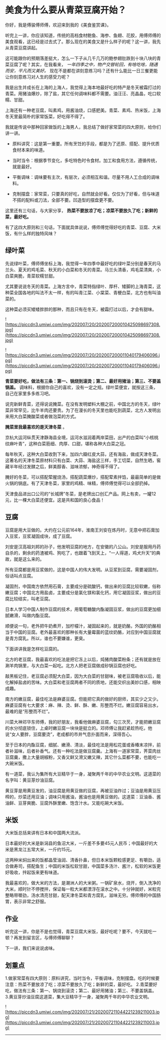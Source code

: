 # 美食为什么要从青菜豆腐开始？

你好，我是傅骏傅师傅，欢迎来到我的《美食鉴赏课》。

听完上一讲，你应该知道，传统的高档食材鲍鱼、海参、鱼翅、花胶，用傅师傅的美食观看，这已经是过去式了。那么现在的美食又是什么样子的呢？这一讲，我先从青菜豆腐讲起。

这可能跟你的预期落差挺大，怎么一下子从几千几万的鲍参翅肚跌到十块八块的青菜豆腐了呢？其实，在我看来， *一年四季之中，物产交替轮回，有啥吃啥，随遇而安，平凡而又美好。* 现在不是都在讲刻意练习吗？还有什么能比一日三餐更能让你刻意练习对人生的感受力呢？

我是出生并成长在上海的上海人，我觉得上海本地最好吃的特产是冬天被霜打过的青菜。用猪油爆炒，除了盐，其它任何调味料都不需要。油汪汪、亮晶晶，吃口软糯、甘甜。

上海还有一种老豆腐，叫素鸡，用酱油烧，口感肥美。青菜、素鸡、热米饭，上海冬天里最简朴的家常饭菜，好吃得不得了。

我就是传说中那种回家做饭的上海男人，我总结了做好家常菜的四大原则，给你们讲一讲。

* 原料讲究：这是第一重要。所有烹饪的手段，都是为了还原、搭配、提升优质食材本来的味道。

* 当时当令：根据季节变化，多吃特色时令食材。加工和食用方法，遵循传统，就是最好。

* 平衡调味：调味要有主次，有层次，必须相互和谐。尽量不用人工合成的调味料。

* 克制摆盘：家常菜，只要真的好吃，自然就会好看。仅仅为了好看，但与味道不搭的配料或刀法，全部不要。凹造型的摆盘更不要。

这里还有三句话，与大家分享， **热菜不要放凉了吃；凉菜不要放久了吃；新鲜的菜，最好吃。**

有了这四大原则和三句话，下面就具体说说，傅师傅觉得好吃的青菜、豆腐、大米饭，有什么样的独特风味？

## 绿叶菜

先说绿叶菜，傅师傅坐标上海，我觉得一年四季中最好吃的绿叶菜分别是春天的马兰头、夏天的鸡毛菜、秋天的小白菜和冬天的青菜。马兰头清香，鸡毛菜清爽，小白菜爽脆，青菜软糯甘甜。

尤其要说说冬天的青菜。上海方言中，青菜特指绿叶、厚杆、矮脚的上海青菜，这种菜全国各地的叫法不太一样，有的叫青江菜、小棠菜、青梗白菜，北方也有叫油菜的。

这种菜必须买矮矮胖胖的那种，而且只有在冬天，被霜打过以后，才会有甜味。

![https://piccdn3.umiwi.com/img/202007/20/202007200010425098697308.jpg](https://piccdn3.umiwi.com/img/202007/20/202007200010425098697308.jpg)

![https://piccdn3.umiwi.com/img/202007/20/202007200011040179406096.jpg](https://piccdn3.umiwi.com/img/202007/20/202007200011040179406096.jpg)

 **青菜要好吃，做法有三条：第一、锅烧到滚烫；第二、最好用猪油；第三、不要盖锅盖。** 调味料，根据你自己的喜欢，没有一定之规。绿叶菜便宜，就按这三条，自己在家里多多练习吧。

说完新鲜青菜，还得说说腌菜。在没有发明塑料大棚之前，中国北方的冬天，绿叶菜非常罕见，比牛羊肉还要贵。为了在漫长的冬天里也能吃到蔬菜，北方人发明出来用大白菜腌酸菜或者做泡菜的方式。

 **腌菜里我最喜欢的是天津冬菜** 。

京杭大运河纵贯天津静海县全境，运河水滋润着两岸菜田，出产的白菜叫“小核桃纹麻叶青”，这种白菜筋细、肉厚、口甜，堪称各种大白菜之冠。

每年秋天，这种大白菜收割下来，加四六瓣红皮大蒜，还有海盐，做成天津冬菜。这著名的天津冬菜原材料只有白菜、大蒜、海盐这三样，手工切菜，自然生晒，窖藏半年经过发酵之后，鲜美醇香、滋味浓郁，神奇得不得了。

腌好的冬菜，可以搭配荤腥烧汤，搭配蔬菜爆炒，搭配荤素拌馅，最最简单的是做火锅的锅底。有了天津冬菜，家里的鸡精、味精，傅师傅觉得可以全部扔掉。

天津食品进出口公司的“长城牌”冬菜，是老牌出口创汇产品。网上有卖，一罐12元，比一棵大白菜还便宜。这是共和国的良心食品！

## 豆腐

豆腐是用大豆做的。大约在公元前164年，淮南王刘安在炼丹时，无意中把石膏加入豆浆，豆浆凝固成块，成了豆腐。

刘安是汉高祖刘邦的孙子，他发明豆腐的地方，在安徽的八公山。刘安是服用丹药自杀的，剩余的药渣被鸡、狗吃了，也跟着飞到天上，“一人得道，鸡犬升天”的典故，就是这么来的。

所有豆腐都是用豆浆做的，这是中国人的伟大发明。从豆浆到豆腐，需要凝固剂，俗话叫点豆腐。

凝固剂，中国南方依然用石膏，主要成分是硫酸钙，做出来的豆腐比较软嫩，俗称嫩豆腐；中国北方用盐卤，主要成分是氯化镁和氯化钙，用它凝固豆浆，做出的豆腐比较结实，叫老豆腐。

日本人学习中国人制作豆腐的技术，用葡萄糖酸内酯凝固豆浆，做出的豆腐更加细腻嫩滑，叫做内酯豆腐。

顺便说一句，老外把牛奶煮开，加柠檬汁，凝固起来的，就是奶酪，外国的奶酪相当于中国的豆腐。老外最喜欢的那种长有大量霉菌的蓝纹奶酪，对应到中国豆腐就是青方腐乳。所以，谁也不要嫌谁，更臭。

下面讲讲我是怎样吃豆腐的。

北方的老豆腐，我最喜欢的吃法是把它冻上以后，炖猪肉酸菜粉条；还有就是放在涮羊肉锅里，与大白菜一起吃。北方人把老豆腐做成砂锅豆腐也好吃。

敲黑板记住，老豆腐必须配大白菜，因为大白菜的甘甜味，被老豆腐吸收以后，能化解掉盐卤的苦味。大白菜和老豆腐两者不同的质地，还能交织出美妙口感，相映成趣。

南方的嫩豆腐，最佳吃法是麻婆豆腐。但能把它真的做好的厨师，其实少之又少。麻婆豆腐有七大要求：麻、辣、烫、鲜、酥、嫩、形整而不烂。嫩豆腐容易出水，最难的是“形整而不烂”。

川菜大神邓华东师傅，我的好朋友，我看他做麻婆豆腐，勾三次芡，才能把嫩豆腐的水分彻底锁住，上桌时嫩豆腐一块块是挺立的。邓师傅让我赶紧趁热吃，他说“女人要胖，豆腐要烫”，老成都的市井气息扑面而来，深得吾心。

至于日本的内酯豆腐，细腻、嫩滑、清淡，最佳吃法是用松花蛋或香椿末凉拌，前者补滋味，后者补香气。还有一种吃法是做豆腐羹。上海有一道家常菜，荠菜肉丝豆腐羹，撒上大量胡椒粉，又香又鲜又滑又嫩又辣，其它什么菜都不要，也能吃一大碗米饭。

有一道菜，我认为集所有大豆精华于一身，凝聚两千年的中华农业文明。这道菜的名字叫：黄豆芽炒油豆腐。

黄豆芽是用黄豆发的，油豆腐是用黄豆做的豆腐，再被豆油炸过；豆油是用黄豆压榨的，炒菜还用豆油；调味只用酱油，酱油也是用黄豆做的。这道菜：豆油香、酱油鲜、豆芽爽脆、豆腐外酥里嫩、饱含汁水。又能吃碗大米饭。

## 米饭

大米饭总括来讲有日本和中国两大流派。

日本最好的大米是新潟县的鱼沼大米，一斤差不多要45元人民币；中国最好的大米是黑龙江五常大米，一斤约15元。

这两种米焖出来的饭都晶莹油润、清香扑鼻，但日本米饭颗粒感更足、有嚼劲，适合做寿司，搭配鱼生；中国的米饭松软甘甜，中国菜多汤汁、酱汁，松软的米饭更好吸收，拌起饭来更有味道。

我最喜欢的，做大米的方法，是潮洲人的大米粥。一锅矿泉水，烧开，倒入洗净的大米，顺时针不停搅拌，保证每一粒大米都漂浮在滚水之中。十分钟就好，米粒完整略带嚼劲，汤水清亮甘甜，配天津冬菜和青方腐乳，滋味无穷。傅师傅的中国肠胃，表示非常之舒服。

## 作业

听完这一讲，你是不是也觉得，青菜豆腐大米饭，最好吃呢？要不，今天就吃一顿？再发到留言区，与傅师傅聊聊？

下一讲，我们来说说卤味。

## 划重点

1.做家常菜有四大原则：原料讲究，当时当令，平衡调味，克制摆盘。吃的时候要注意：热菜不要放凉了吃；凉菜不要放久了吃；新鲜的菜，最好吃。
2.青菜要好吃，做法有三条：第一、锅烧到滚烫；第二、最好用猪油；第三、不要盖锅盖。
3.黄豆芽炒油豆腐这道菜，集大豆精华于一身，凝聚两千年的中华农业文明。

![https://piccdn3.umiwi.com/img/202007/21/202007211044221239211003.jpg](https://piccdn3.umiwi.com/img/202007/21/202007211044221239211003.jpg)

---
